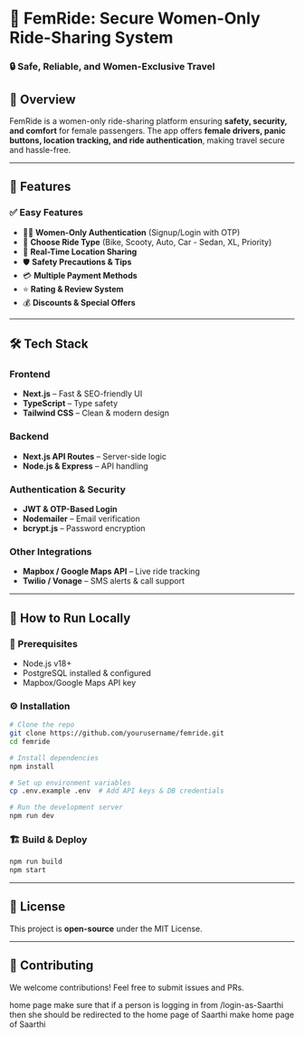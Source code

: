 # 🚖 FemRide: Secure Women-Only Ride-Sharing System

### 🔒 Safe, Reliable, and Women-Exclusive Travel

## 📌 Overview
FemRide is a women-only ride-sharing platform ensuring **safety, security, and comfort** for female passengers. The app offers **female drivers, panic buttons, location tracking, and ride authentication**, making travel secure and hassle-free.

---

## 🚀 Features
### ✅ Easy Features
- 👩‍💼 **Women-Only Authentication** (Signup/Login with OTP)
- 🚗 **Choose Ride Type** (Bike, Scooty, Auto, Car - Sedan, XL, Priority)
- 📍 **Real-Time Location Sharing**
- 🛡️ **Safety Precautions & Tips**
- 💳 **Multiple Payment Methods**
- ⭐ **Rating & Review System**
- 💰 **Discounts & Special Offers**

---

## 🛠 Tech Stack
### **Frontend**
- **Next.js** – Fast & SEO-friendly UI
- **TypeScript** – Type safety
- **Tailwind CSS** – Clean & modern design

### **Backend**
- **Next.js API Routes** – Server-side logic
- **Node.js & Express** – API handling


### **Authentication & Security**
- **JWT & OTP-Based Login**
- **Nodemailer** – Email verification
- **bcrypt.js** – Password encryption

### **Other Integrations**
- **Mapbox / Google Maps API** – Live ride tracking
- **Twilio / Vonage** – SMS alerts & call support


---

## 📲 How to Run Locally
### 🔧 Prerequisites
- Node.js v18+
- PostgreSQL installed & configured
- Mapbox/Google Maps API key

### ⚙️ Installation
```bash
# Clone the repo
git clone https://github.com/yourusername/femride.git
cd femride

# Install dependencies
npm install

# Set up environment variables
cp .env.example .env  # Add API keys & DB credentials

# Run the development server
npm run dev
```

### 🏗 Build & Deploy
```bash
npm run build
npm start
```

---

## 📜 License
This project is **open-source** under the MIT License.

---

## 🤝 Contributing
We welcome contributions! Feel free to submit issues and PRs.




home page
make sure that if a person is logging in from /login-as-Saarthi then she should be redirected to the home page of Saarthi
make home page of Saarthi